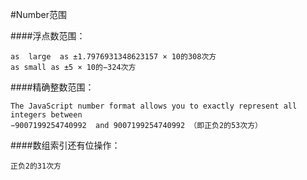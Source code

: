 #Number范围

####浮点数范围：
```
as  large  as ±1.7976931348623157 × 10的308次方
as small as ±5 × 10的−324次方
```

####精确整数范围：
```
The JavaScript number format allows you to exactly represent all integers between
−9007199254740992  and 9007199254740992 （即正负2的53次方）
```
####数组索引还有位操作：
```
正负2的31次方
```